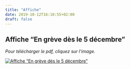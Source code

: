 ```yaml
---
title: "Affiche"
date: 2019-10-12T16:10:55+02:00
draft: false
---
```



## Affiche “En grève dès le 5 décembre”

*Pour télécharger le pdf, cliquez sur l'image.*

[![Affiche “En grève dès le 5 décembre”](Affiche.png)](Affiche.pdf)


